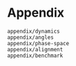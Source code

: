 # Appendix

```{toctree}
appendix/dynamics
appendix/angles
appendix/phase-space
appendix/alignment
appendix/benchmark
```
